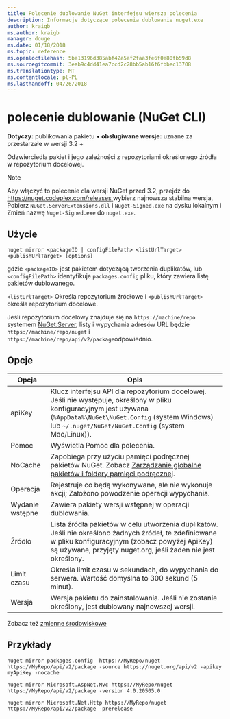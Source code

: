 ```yaml
---
title: Polecenie dublowanie NuGet interfejsu wiersza polecenia
description: Informacje dotyczące polecenia dublowanie nuget.exe
author: kraigb
ms.author: kraigb
manager: douge
ms.date: 01/18/2018
ms.topic: reference
ms.openlocfilehash: 5ba13196d385abf42a5af2faa3fe6f0e80fb59d8
ms.sourcegitcommit: 3eab9c4dd41ea7ccd2c28bb5ab16f6fbbec13708
ms.translationtype: MT
ms.contentlocale: pl-PL
ms.lasthandoff: 04/26/2018
---
```

# <a name="mirror-command-nuget-cli"></a>polecenie dublowanie (NuGet CLI)

**Dotyczy:** publikowania pakietu &bullet; **obsługiwane wersje:** uznane za przestarzałe w wersji 3.2 +

Odzwierciedla pakiet i jego zależności z repozytoriami określonego źródła w repozytorium docelowej.

> [!NOTE]
> Aby włączyć to polecenie dla wersji NuGet przed 3.2, przejdź do [ https://nuget.codeplex.com/releases ](https://nuget.codeplex.com/releases)wybierz najnowsza stabilna wersja, Pobierz `NuGet.ServerExtensions.dll` i `Nuget-Signed.exe` na dysku lokalnym i Zmień nazwę `Nuget-Signed.exe` do `nuget.exe`.

## <a name="usage"></a>Użycie

```cli
nuget mirror <packageID | configFilePath> <listUrlTarget> <publishUrlTarget> [options]
```

gdzie `<packageID>` jest pakietem dotyczącą tworzenia duplikatów, lub `<configFilePath>` identyfikuje `packages.config` pliku, który zawiera listę pakietów dublowanego.

`<listUrlTarget>` Określa repozytorium źródłowe i `<publishUrlTarget>` określa repozytorium docelowe.

Jeśli repozytorium docelowy znajduje się na `https://machine/repo` systemem [NuGet.Server](../hosting-packages/nuget-server.md), listy i wypychania adresów URL będzie `https://machine/repo/nuget` i `https://machine/repo/api/v2/package`odpowiednio.

## <a name="options"></a>Opcje

| Opcja | Opis |
| --- | --- |
| apiKey | Klucz interfejsu API dla repozytorium docelowej. Jeśli nie występuje, określony w pliku konfiguracyjnym jest używana (`%AppData%\NuGet\NuGet.Config` (system Windows) lub `~/.nuget/NuGet/NuGet.Config` (system Mac/Linux)). |
| Pomoc | Wyświetla Pomoc dla polecenia. |
| NoCache | Zapobiega przy użyciu pamięci podręcznej pakietów NuGet. Zobacz [Zarządzanie globalne pakietów i foldery pamięci podręcznej](../consume-packages/managing-the-global-packages-and-cache-folders.md). |
| Operacja | Rejestruje co będą wykonywane, ale nie wykonuje akcji; Założono powodzenie operacji wypychania. |
| Wydanie wstępne | Zawiera pakiety wersji wstępnej w operacji dublowania. |
| Źródło | Lista źródła pakietów w celu utworzenia duplikatów. Jeśli nie określono żadnych źródeł, te zdefiniowane w pliku konfiguracyjnym (zobacz powyżej ApiKey) są używane, przyjęty nuget.org, jeśli żaden nie jest określony. |
| Limit czasu | Określa limit czasu w sekundach, do wypychania do serwera. Wartość domyślna to 300 sekund (5 minut). |
| Wersja | Wersja pakietu do zainstalowania. Jeśli nie zostanie określony, jest dublowany najnowszej wersji. |

Zobacz też [zmienne środowiskowe](cli-ref-environment-variables.md)

## <a name="examples"></a>Przykłady

```cli
nuget mirror packages.config  https://MyRepo/nuget https://MyRepo/api/v2/package -source https://nuget.org/api/v2 -apikey myApiKey -nocache

nuget mirror Microsoft.AspNet.Mvc https://MyRepo/nuget https://MyRepo/api/v2/package -version 4.0.20505.0

nuget mirror Microsoft.Net.Http https://MyRepo/nuget https://MyRepo/api/v2/package -prerelease
```
